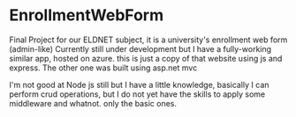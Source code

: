 # EnrollmentWebForm
Final Project for our ELDNET subject, it is a university's enrollment web form (admin-like) Currently still under development but I have a fully-working similar app, hosted on azure. this is just a copy of that website using js and express. The other one was built using asp.net mvc


I'm not good at Node js still but I have a little knowledge, basically I can perform crud operations, but I do not yet have the skills to apply some middleware and whatnot. only
the basic ones.
